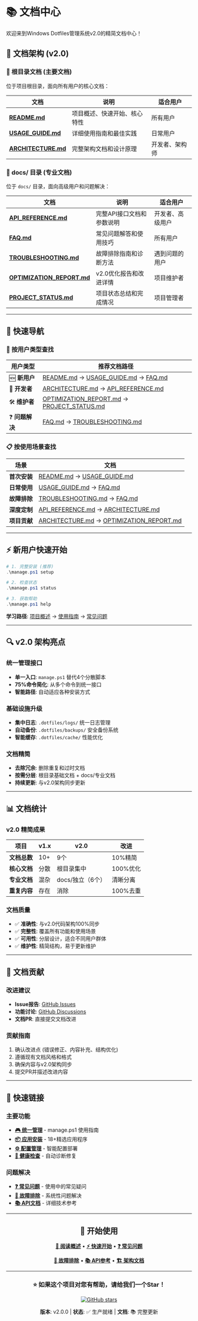 # 📚 文档中心

欢迎来到Windows Dotfiles管理系统v2.0的精简文档中心！

## 🎯 文档架构 (v2.0)

### 📁 根目录文档 (主要文档)
位于项目根目录，面向所有用户的核心文档：

| 文档 | 说明 | 适合用户 |
|------|------|----------|
| **[README.md](../README.md)** | 项目概述、快速开始、核心特性 | 所有用户 |
| **[USAGE_GUIDE.md](../USAGE_GUIDE.md)** | 详细使用指南和最佳实践 | 日常用户 |
| **[ARCHITECTURE.md](../ARCHITECTURE.md)** | 完整架构文档和设计原理 | 开发者、架构师 |

### 📂 docs/ 目录 (专业文档)
位于 `docs/` 目录，面向高级用户和问题解决：

| 文档 | 说明 | 适合用户 |
|------|------|----------|
| **[API_REFERENCE.md](API_REFERENCE.md)** | 完整API接口文档和参数说明 | 开发者、高级用户 |
| **[FAQ.md](FAQ.md)** | 常见问题解答和使用技巧 | 所有用户 |
| **[TROUBLESHOOTING.md](TROUBLESHOOTING.md)** | 故障排除指南和诊断方法 | 遇到问题的用户 |
| **[OPTIMIZATION_REPORT.md](OPTIMIZATION_REPORT.md)** | v2.0优化报告和改进详情 | 项目维护者 |
| **[PROJECT_STATUS.md](PROJECT_STATUS.md)** | 项目状态总结和完成情况 | 项目管理者 |

---

## 🚀 快速导航

### 👥 按用户类型查找

| 用户类型 | 推荐文档路径 |
|----------|-------------|
| 🆕 **新用户** | [README.md](../README.md) → [USAGE_GUIDE.md](../USAGE_GUIDE.md) → [FAQ.md](FAQ.md) |
| 🔧 **开发者** | [ARCHITECTURE.md](../ARCHITECTURE.md) → [API_REFERENCE.md](API_REFERENCE.md) |
| 🛠️ **维护者** | [OPTIMIZATION_REPORT.md](OPTIMIZATION_REPORT.md) → [PROJECT_STATUS.md](PROJECT_STATUS.md) |
| ❓ **问题解决** | [FAQ.md](FAQ.md) → [TROUBLESHOOTING.md](TROUBLESHOOTING.md) |

### 📋 按使用场景查找

| 场景 | 文档 |
|------|------|
| **首次安装** | [README.md](../README.md) → [USAGE_GUIDE.md](../USAGE_GUIDE.md) |
| **日常使用** | [USAGE_GUIDE.md](../USAGE_GUIDE.md) → [FAQ.md](FAQ.md) |
| **故障排除** | [TROUBLESHOOTING.md](TROUBLESHOOTING.md) → [FAQ.md](FAQ.md) |
| **深度定制** | [API_REFERENCE.md](API_REFERENCE.md) → [ARCHITECTURE.md](../ARCHITECTURE.md) |
| **项目贡献** | [ARCHITECTURE.md](../ARCHITECTURE.md) → [OPTIMIZATION_REPORT.md](OPTIMIZATION_REPORT.md) |

---

## ⚡ 新用户快速开始

```powershell
# 1. 完整安装 (推荐)
.\manage.ps1 setup

# 2. 检查状态
.\manage.ps1 status

# 3. 获取帮助
.\manage.ps1 help
```

**学习路径**: [项目概述](../README.md) → [使用指南](../USAGE_GUIDE.md) → [常见问题](FAQ.md)

---

## 🔍 v2.0 架构亮点

### 统一管理接口
- **单一入口**: `manage.ps1` 替代4个分散脚本
- **75%命令简化**: 从多个命令到统一接口
- **智能路径**: 自动适应各种安装方式

### 基础设施升级
- **集中日志**: `.dotfiles/logs/` 统一日志管理
- **自动备份**: `.dotfiles/backups/` 安全备份系统  
- **智能缓存**: `.dotfiles/cache/` 性能优化

### 文档精简
- **去除冗余**: 删除重复和过时文档
- **按需分层**: 根目录基础文档 + docs/专业文档
- **持续更新**: 与v2.0架构同步更新

---

## 📊 文档统计

### v2.0 精简成果

| 项目 | v1.x | v2.0 | 改进 |
|------|------|------|------|
| **文档总数** | 10+ | 9个 | 10%精简 |
| **核心文档** | 分散 | 根目录集中 | 100%优化 |
| **专业文档** | 混杂 | docs/独立（6个） | 清晰分离 |
| **重复内容** | 存在 | 消除 | 100%去重 |

### 文档质量
- ✅ **准确性**: 与v2.0代码架构100%同步
- ✅ **完整性**: 覆盖所有功能和使用场景  
- ✅ **可用性**: 分层设计，适合不同用户群体
- ✅ **维护性**: 精简结构，易于更新维护

---

## 🤝 文档贡献

### 改进建议
- **Issue报告**: [GitHub Issues](https://github.com/somls/dotfiles/issues)
- **功能讨论**: [GitHub Discussions](https://github.com/somls/dotfiles/discussions)
- **文档PR**: 直接提交文档改进

### 贡献指南
1. 确认改进点 (错误修正、内容补充、结构优化)
2. 遵循现有文档风格和格式
3. 确保内容与v2.0架构同步
4. 提交PR并描述改进内容

---

## 🔗 快速链接

### 主要功能
- **[🎮 统一管理](../README.md#快速开始)** - manage.ps1 使用指南
- **[📦 应用安装](../USAGE_GUIDE.md)** - 18+精选应用程序
- **[⚙️ 配置管理](API_REFERENCE.md#核心脚本-api)** - 智能配置部署
- **[🏥 健康检查](TROUBLESHOOTING.md)** - 自动诊断修复

### 问题解决
- **[❓ 常见问题](FAQ.md)** - 使用中的常见疑问
- **[🔧 故障排除](TROUBLESHOOTING.md)** - 系统性问题解决
- **[📚 API文档](API_REFERENCE.md)** - 详细技术参考

---

<div align="center">

## 🎯 开始使用

**[📖 阅读概述](../README.md)** • **[⚡ 快速开始](../USAGE_GUIDE.md)** • **[❓ 常见问题](FAQ.md)**

**[🔧 故障排除](TROUBLESHOOTING.md)** • **[📚 API参考](API_REFERENCE.md)** • **[🏗️ 架构文档](../ARCHITECTURE.md)**

---

### ⭐ 如果这个项目对您有帮助，请给我们一个Star！

[![GitHub stars](https://img.shields.io/github/stars/somls/dotfiles?style=social)](https://github.com/somls/dotfiles)

**版本**: v2.0.0 | **状态**: ✅ 生产就绪 | **文档**: 📚 完整更新

</div>